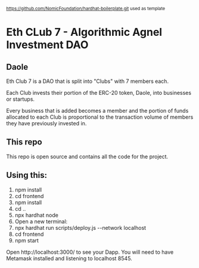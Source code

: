 <sup>https://github.com/NomicFoundation/hardhat-boilerplate.git used as template</sup>

# Eth CLub 7 - Algorithmic Agnel Investment DAO
## Daole

Eth Club 7 is a DAO that is split into "Clubs" with 7 members each. 

Each Club invests their portion of the ERC-20 token, Daole, into businesses or startups.

Every business that is added becomes a member and the portion of funds allocated to each Club is proportional to the transaction volume of members they have previously invested in.


## This repo

This repo is open source and contains all the code for the project.

## Using this:

1. npm install
2. cd frontend
3. npm install
4. cd ..
5. npx hardhat node
6. Open a new terminal:
7. npx hardhat run scripts/deploy.js --network localhost
8. cd frontend
9. npm start

Open http://localhost:3000/ to see your Dapp. You will need to have Metamask installed and listening to localhost 8545.

